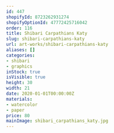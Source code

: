 ```yaml
---
id: 447
shopifyId: 8723262931274
shopifyOptionId: 47772425716042
order: 116
title: Shibari Carpathians Katy
slug: shibari-carpathians-katy
url: art-works/shibari-carpathians-katy
aliases: []
categories:
- shibari
- graphics
inStock: true
isVisible: true
height: 30
width: 21
date: 2020-01-01T00:00:00Z
materials:
- watercolor
- paper
price: 80
mainImage: shibari_carpathians_katy.jpg
---
```

